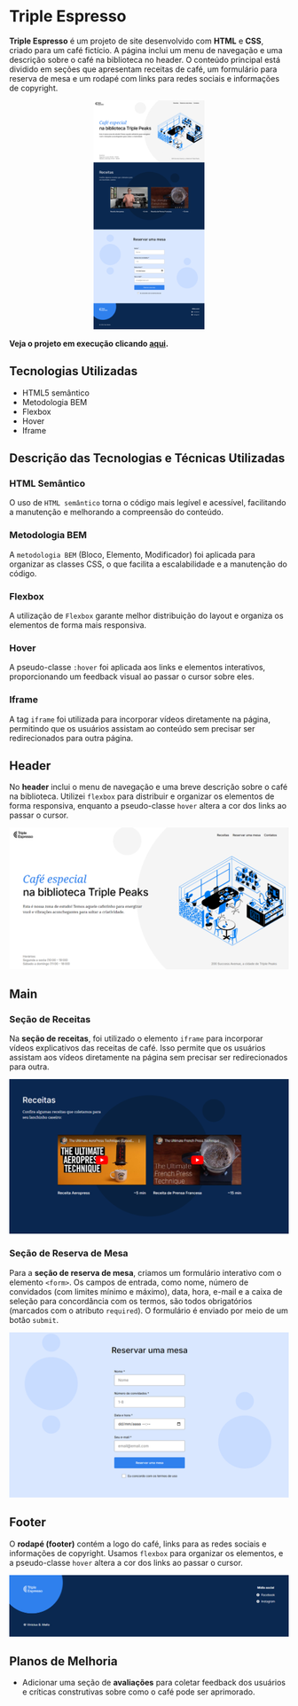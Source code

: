 # Triple Espresso

**Triple Espresso** é um projeto de site desenvolvido com **HTML** e **CSS**, criado para um café fictício. A página inclui um menu de navegação e uma descrição sobre o café na biblioteca no header. O conteúdo principal está dividido em seções que apresentam receitas de café, um formulário para reserva de mesa e um rodapé com links para redes sociais e informações de copyright.

<p align="center"><img src="./images/full-webpage.png" alt="imagem completa da página" width="200"></p>

**Veja o projeto em execução clicando [aqui](https://vinimello90.github.io/web_project_coffeeshop/).**

## Tecnologias Utilizadas

- HTML5 semântico
- Metodologia BEM
- Flexbox
- Hover
- Iframe

## Descrição das Tecnologias e Técnicas Utilizadas

### HTML Semântico

O uso de `HTML semântico` torna o código mais legível e acessível, facilitando a manutenção e melhorando a compreensão do conteúdo.

### Metodologia BEM

A `metodologia BEM` (Bloco, Elemento, Modificador) foi aplicada para organizar as classes CSS, o que facilita a escalabilidade e a manutenção do código.

### Flexbox

A utilização de `Flexbox` garante melhor distribuição do layout e organiza os elementos de forma mais responsiva.

### Hover

A pseudo-classe `:hover` foi aplicada aos links e elementos interativos, proporcionando um feedback visual ao passar o cursor sobre eles.

### Iframe

A tag `iframe` foi utilizada para incorporar vídeos diretamente na página, permitindo que os usuários assistam ao conteúdo sem precisar ser redirecionados para outra página.

## Header

No **header** inclui o menu de navegação e uma breve descrição sobre o café na biblioteca. Utilizei `flexbox` para distribuir e organizar os elementos de forma responsiva, enquanto a pseudo-classe `hover` altera a cor dos links ao passar o cursor.

<img src="./images/header.png" alt="imagem do header">

## Main

### Seção de Receitas

Na **seção de receitas**, foi utilizado o elemento `iframe` para incorporar vídeos explicativos das receitas de café. Isso permite que os usuários assistam aos vídeos diretamente na página sem precisar ser redirecionados para outra.

<img src="./images/recipes.png" alt="imagem da seção de receitas">

### Seção de Reserva de Mesa

Para a **seção de reserva de mesa**, criamos um formulário interativo com o elemento `<form>`. Os campos de entrada, como nome, número de convidados (com limites mínimo e máximo), data, hora, e-mail e a caixa de seleção para concordância com os termos, são todos obrigatórios (marcados com o atributo `required`). O formulário é enviado por meio de um botão `submit`.

<img src="./images/reservation.png" alt="imagem da seção de reserva de mesa">

## Footer

O **rodapé (footer)** contém a logo do café, links para as redes sociais e informações de copyright. Usamos `flexbox` para organizar os elementos, e a pseudo-classe `hover` altera a cor dos links ao passar o cursor.

<img src="./images/footer.png" alt="imagem do footer">

## Planos de Melhoria

- Adicionar uma seção de **avaliações** para coletar feedback dos usuários e críticas construtivas sobre como o café pode ser aprimorado.
